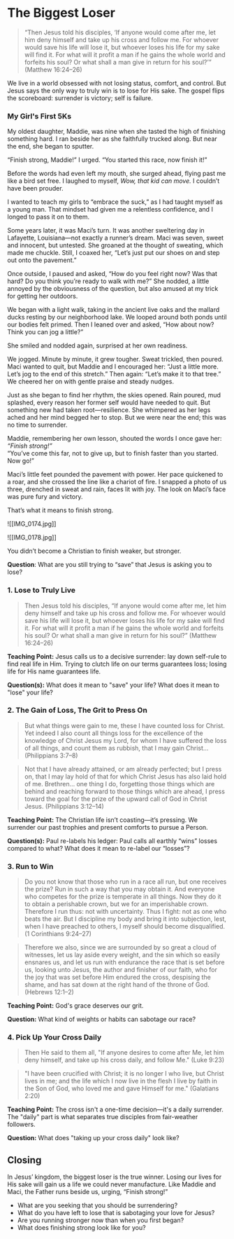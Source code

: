 # The Biggest Loser

>“Then Jesus told his disciples, ‘If anyone would come after me, let him deny himself and take up his cross and follow me. For whoever would save his life will lose it, but whoever loses his life for my sake will find it. For what will it profit a man if he gains the whole world and forfeits his soul? Or what shall a man give in return for his soul?’” (Matthew 16:24–26)

We live in a world obsessed with not losing status, comfort, and control. But Jesus says the only way to truly win is to lose for His sake. The gospel flips the scoreboard: surrender is victory; self is failure.

### My Girl's First 5Ks

My oldest daughter, Maddie, was nine when she tasted the high of finishing something hard. I ran beside her as she faithfully trucked along. But near the end, she began to sputter.  

“Finish strong, Maddie!” I urged. “You started this race, now finish it!”

Before the words had even left my mouth, she surged ahead, flying past me like a bird set free. I laughed to myself, _Wow, that kid can move._ I couldn’t have been prouder.

I wanted to teach my girls to “embrace the suck,” as I had taught myself as a young man. That mindset had given me a relentless confidence, and I longed to pass it on to them.

Some years later, it was Maci’s turn. It was another sweltering day in Lafayette, Louisiana—not exactly a runner’s dream. Maci was seven, sweet and innocent, but untested. She groaned at the thought of sweating, which made me chuckle. Still, I coaxed her, “Let’s just put our shoes on and step out onto the pavement.”

Once outside, I paused and asked, “How do you feel right now? Was that hard? Do you think you’re ready to walk with me?” She nodded, a little annoyed by the obviousness of the question, but also amused at my trick for getting her outdoors.

We began with a light walk, taking in the ancient live oaks and the mallard ducks resting by our neighborhood lake. We looped around both ponds until our bodies felt primed. Then I leaned over and asked, “How about now? Think you can jog a little?”  

She smiled and nodded again, surprised at her own readiness.

We jogged. Minute by minute, it grew tougher. Sweat trickled, then poured. Maci wanted to quit, but Maddie and I encouraged her: “Just a little more. Let’s jog to the end of this stretch.” Then again: “Let’s make it to that tree.” We cheered her on with gentle praise and steady nudges.

Just as she began to find her rhythm, the skies opened. Rain poured, mud splashed, every reason her former self would have needed to quit. But something new had taken root—resilience. She whimpered as her legs ached and her mind begged her to stop. But we were near the end; this was no time to surrender.

Maddie, remembering her own lesson, shouted the words I once gave her: _“Finish strong!”_  
“You’ve come this far, not to give up, but to finish faster than you started. Now go!”

Maci’s little feet pounded the pavement with power. Her pace quickened to a roar, and she crossed the line like a chariot of fire. I snapped a photo of us three, drenched in sweat and rain, faces lit with joy. The look on Maci’s face was pure fury and victory.

That’s what it means to finish strong. 

![[IMG_0174.jpg]]


![[IMG_0178.jpg]]

You didn’t become a Christian to finish weaker, but stronger.

**Question**: What are you still trying to “save” that Jesus is asking you to lose?

### 1.  Lose to Truly Live

> Then Jesus told his disciples, “If anyone would come after me, let him deny himself and take up his cross and follow me. For whoever would save his life will lose it, but whoever loses his life for my sake will find it. For what will it profit a man if he gains the whole world and forfeits his soul? Or what shall a man give in return for his soul?” (Matthew 16:24–26)

**Teaching Point:**
Jesus calls us to a decisive surrender: lay down self-rule to find real life in Him. Trying to clutch life on our terms guarantees loss; losing life for His name guarantees life.

**Question(s):**
What does it mean to "save" your life?
What does it mean to "lose" your life?

### 2.  The Gain of Loss, The Grit to Press On

> But what things were gain to me, these I have counted loss for Christ. Yet indeed I also count all things loss for the excellence of the knowledge of Christ Jesus my Lord, for whom I have suffered the loss of all things, and count them as rubbish, that I may gain Christ…  (Philippians 3:7–8)

> Not that I have already attained, or am already perfected; but I press on, that I may lay hold of that for which Christ Jesus has also laid hold of me. Brethren… one thing I do, forgetting those things which are behind and reaching forward to those things which are ahead, I press toward the goal for the prize of the upward call of God in Christ Jesus. (Philippians 3:12–14)

**Teaching Point:**
The Christian life isn’t coasting—it’s pressing. We surrender our past trophies and present comforts to pursue a Person.

**Question(s):**
Paul re-labels his ledger: Paul calls all earthly “wins” losses compared to what? 
What does it mean to re-label our “losses”?

### 3. Run to Win

> Do you not know that those who run in a race all run, but one receives the prize? Run in such a way that you may obtain it. And everyone who competes for the prize is temperate in all things. Now they do it to obtain a perishable crown, but we for an imperishable crown. Therefore I run thus: not with uncertainty. Thus I fight: not as one who beats the air. But I discipline my body and bring it into subjection, lest, when I have preached to others, I myself should become disqualified. (1 Corinthians 9:24–27)

> Therefore we also, since we are surrounded by so great a cloud of witnesses, let us lay aside every weight, and the sin which so easily ensnares us, and let us run with endurance the race that is set before us, looking unto Jesus, the author and finisher of our faith, who for the joy that was set before Him endured the cross, despising the shame, and has sat down at the right hand of the throne of God. (Hebrews 12:1–2)

**Teaching Point:**
God's grace deserves our grit. 

**Question:**
What kind of weights or habits can sabotage our race?

### 4. Pick Up Your Cross Daily

> Then He said to them all, "If anyone desires to come after Me, let him deny himself, and take up his cross daily, and follow Me." (Luke 9:23)

>"I have been crucified with Christ; it is no longer I who live, but Christ lives in me; and the life which I now live in the flesh I live by faith in the Son of God, who loved me and gave Himself for me." (Galatians 2:20)

**Teaching Point:**
The cross isn't a one-time decision—it's a daily surrender. The "daily" part is what separates true disciples from fair-weather followers.

**Question:**
What does "taking up your cross daily" look like?


## Closing

In Jesus’ kingdom, the biggest loser is the true winner. Losing our lives for His sake will gain us a life we could never manufacture. Like Maddie and Maci, the Father runs beside us, urging, “Finish strong!”

- What are you seeking that you should be surrendering?
- What do you have left to lose that is sabotaging your love for Jesus?
- Are you running stronger now than when you first began?
- What does finishing strong look like for you?